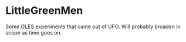 LittleGreenMen
==============

Some GLES experiments that came out of UFO. Will probably broaden in scope as time goes on.